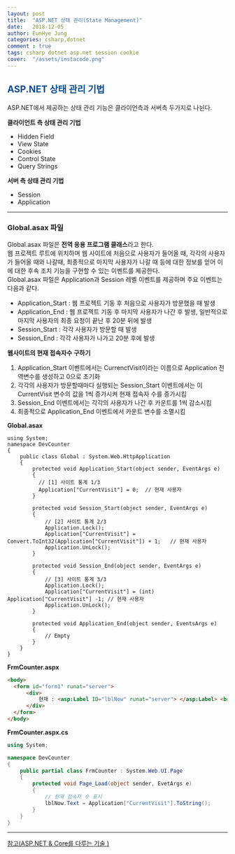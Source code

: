 ```yaml
---
layout: post
title:  "ASP.NET 상태 관리(State Management)"
date:   2018-12-05
author: EunHye Jung
categories: csharp,dotnet
comment : true
tags: csharp dotnet asp.net session cookie
cover:  "/assets/instacode.png"
---  
```

   
## <font color = "#0E4D92"> ASP.NET 상태 관리 기법  </font>       
   
ASP.NET에서 제공하는 상태 관리 기능은 클라이언측과 서버측 두가지로 나뉜다.  
    
<b> 클라이언트 측 상태 관리 기법 </b>  
* Hidden Field   
* View State  
* Cookies  
* Control State  
* Query Strings  

<b> 서버 측 상태 관리 기법 </b>   
* Session  
* Application  
    
     
- - -   
      
        
### Global.asax 파일  
    
Global.asax 파일은 <b>전역 응용 프로그램 클래스</b>라고 한다.  
웹 프로젝트 루트에 위치하며 웹 사이트에 처음으로 사용자가 들어올 때, 각각의 사용자가 들어올 때와 나갈때, 최종적으로 마지막 사용자가 나갈 때 등에 대한 정보를 얻어 이에 대한 후속 조치 기능을 구현할 수 있는 이벤트를 제공한다.   
Global.asax 파일은 Application과 Session 레벨 이벤트를 제공하며 주요 이벤트는 다음과 같다.  
  
* Application_Start : 웹 프로젝트 기동 후 처음으로 사용자가 방문했을 때 발생   
* Application_End : 웹 프로젝트 기동 후 마지막 사용자가 나간 후 발생, 일반적으로 마지막 사용자의 최종 요청이 끝난 후 20분 뒤에 발생  
* Session_Start :  각각 사용자가 방문할 때 발생  
* Session_End : 각각 사용자가 나가고 20분 후에 발생  
    
<b> 웹사이트의 현재 접속자수 구하기 </b>     
1) Application_Start 이벤트에서는 CurrenctVisit이라는 이름으로 Application 전역변수를 생성하고 0으로 초기화  
2) 각각의 사용자가 방문할때마다 실행되는 Session_Start 이벤트에서는 이 CurrentVisit 변수의 값을 1씩 증가시켜 현재 접속자 수를 증가시킴  
3) Session_End 이벤트에서는 각각의 사용자가 나간 후 카운트를 1씩 감소시킴  
4) 최종적으로 Application_End 이벤트에서 카운트 변수를 소멸시킴  
    
<b> Global.asax </b>  
```
using System;
namespace DevCounter
{
    public class Global : System.Web.HttpApplication
    {
        protected void Application_Start(object sender, EventArgs e)
        {
          // [1] 사이트 통계 1/3
          Application["CurrentVisit"] = 0;  // 현재 사용자
        }
        
        protected void Session_Start(object sender, EventArgs e)
        {
            // [2] 사이트 통계 2/3
            Application.Lock();
            Application["CurrentVisit"] = Convert.ToInt32(Application["CurrentVisit"]) + 1;   // 현재 사용자
            Application.UnLock();
        }
        
        protected void Session_End(object sender, EventArgs e)
        {
            // [3] 사이트 통계 3/3
            Application.Lock();
            Application["CurrentVisit"] = (int) Application["CurrentVisit"] -1; // 현재 사용자
            Application.UnLock();        
        }
        
        protected void Application_End(object sender, EventsArgs e)
        {
            // Empty
        }
    }    
}
```   
     
<b> FrmCounter.aspx </b>  
```aspx    
<body>
  <form id="form1" runat="server">
      <div>
          현재 : <asp:Label ID="lblNow" runat="server"> </asp:Label> <br/ >
      </div>
  </form>
</body>
```   
    
<b> FrmCounter.aspx.cs </b>  
```cs
using System;

namespace DevCounter
{
    public partial class FrmCounter : System.Web.UI.Page 
    {
        protected void Page_Load(object sender, EvetArgs e)
        {
            // 현재 접속자 수 표시
            lblNow.Text = Application["CurrentVisit"].ToString();
        }
    }
}
```   
       
- - -  
   
[참고(ASP.NET & Core를 다루는 기술 )](https://book.naver.com/bookdb/book_detail.nhn?bid=11184768)    
     
     
     
